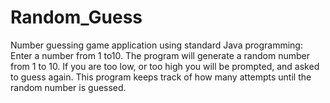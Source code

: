 # Random_Guess
Number guessing game application using standard Java programming: Enter a number from 1 to10. The program will generate a random number from 1 to 10. If you are too low, or too high you will be prompted, and asked to guess again. This program keeps track of how many attempts until the random number is guessed.
